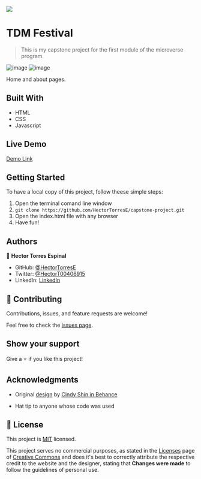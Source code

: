 ![](https://img.shields.io/badge/Microverse-blueviolet)

# TDM Festival

> This is my capstone project for the first module of the microverse program.

![image](https://user-images.githubusercontent.com/31547587/152407469-7f7b4632-c11b-4aab-9d79-8f811d7a0763.png)
![image](https://user-images.githubusercontent.com/31547587/152407559-8b52f77f-22ed-48f0-a222-df7dffc00633.png)

Home and about pages.

## Built With

- HTML
- CSS
- Javascript

## Live Demo

[Demo Link](https://hectortorrese.github.io/capstone-project/)

## Getting Started

To have a local copy of this project, follow theese simple steps:

1. Open the terminal comand line window
2. `git clone https://github.com/HectorTorresE/capstone-project.git`
3. Open the index.html file with any browser
4. Have fun!

## Authors

👤 **Hector Torres Espinal**

- GitHub: [@HectorTorresE](https://github.com/HectorTorresE)
- Twitter: [@HectorT00406915](https://twitter.com/HectorT00406915)
- LinkedIn: [LinkedIn](https://linkedin.com/in/linkedinhandle)

## 🤝 Contributing

Contributions, issues, and feature requests are welcome!

Feel free to check the [issues page](https://github.com/HectorTorresE/capstone-project/issues/4).

## Show your support

Give a ⭐️ if you like this project!

## Acknowledgments

- Original [design](https://www.behance.net/gallery/29845175/CC-Global-Summit-2015) by [Cindy Shin in Behance](https://www.behance.net/adagio07)

- Hat tip to anyone whose code was used


## 📝 License

This project is [MIT](./MIT.md) licensed.

This project serves no commercial purposes, as stated in the [Licenses](https://creativecommons.org/licenses/by-nc/4.0/) page of [Creative Commons](https://creativecommons.org/) and does it's best to correctly attribute the respective credit to the website and the designer, stating that **Changes were made** to follow the guidelines of personal use.
